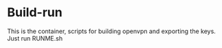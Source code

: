 # Build-run

This is the container, scripts for building openvpn and exporting the keys. Just run RUNME.sh
